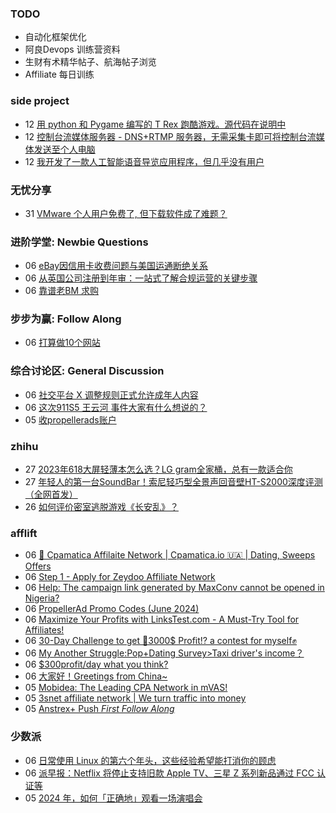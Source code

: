 ### TODO
-  自动化框架优化
-  阿良Devops 训练营资料
-  生财有术精华帖子、航海帖子浏览
-  Affiliate 每日训练

### side project
<!-- sideproject:START -->
-  12 [用 python 和 Pygame 编写的 T Rex 跑酷游戏。源代码在说明中](https://www.youtube.com/watch?v=pZySIXSelCA)
-  12 [控制台流媒体服务器 - DNS+RTMP 服务器，无需采集卡即可将控制台流媒体发送至个人电脑](https://github.com/Aioros/console-streaming-server)
-  12 [我开发了一款人工智能语音导览应用程序，但几乎没有用户](https://www.reddit.com/r/SideProject/comments/18gpp0e/ive_built_an_ai_audio_tour_app_but_have_almost_no/)<!-- sideproject:END -->


### 无忧分享
<!-- ruyo:START -->
-  31 [VMware 个人用户免费了, 但下载软件成了难题？](https://51.ruyo.net/18669.html)<!-- ruyo:END -->

### 进阶学堂: Newbie Questions
<!-- advertcn1:START -->
-  06 [eBay因信用卡收费问题与美国运通断绝关系](https://www.advertcn.com/thread-115252-1-1.html)
-  06 [从英国公司注册到年审：一站式了解合规运营的关键步骤](https://www.advertcn.com/thread-115251-1-1.html)
-  06 [靠谱老BM 求购](https://www.advertcn.com/thread-115249-1-1.html)<!-- advertcn1:END -->

### 步步为赢: Follow Along
<!-- advertcn2:START -->
-  06 [打算做10个网站](https://www.advertcn.com/thread-115247-1-1.html)<!-- advertcn2:END -->

### 综合讨论区: General Discussion
<!-- advertcn3:START -->
-  06 [社交平台 X 调整规则正式允许成年人内容](https://www.advertcn.com/thread-115250-1-1.html)
-  06 [这次911S5 王云河 事件大家有什么想说的？](https://www.advertcn.com/thread-115248-1-1.html)
-  05 [收propellerads账户](https://www.advertcn.com/thread-115241-1-1.html)<!-- advertcn3:END -->


### zhihu
<!-- zhihu:START -->
-  27 [2023年618大屏轻薄本怎么选？LG gram全家桶，总有一款适合你](http://zhuanlan.zhihu.com/p/632641888?utm_campaign=rss&utm_medium=rss&utm_source=rss&utm_content=title)
-  27 [年轻人的第一台SoundBar！索尼轻巧型全景声回音壁HT-S2000深度评测（全网首发）](http://zhuanlan.zhihu.com/p/630990296?utm_campaign=rss&utm_medium=rss&utm_source=rss&utm_content=title)
-  26 [如何评价密室逃脱游戏《长安乱》？](http://www.zhihu.com/question/563950552/answer/3045961312?utm_campaign=rss&utm_medium=rss&utm_source=rss&utm_content=title)<!-- zhihu:END -->

### afflift
<!-- afflift:START -->
-  06 [💸 Cpamatica Affilaite Network | Cpamatica.io 🇺🇦 | Dating, Sweeps Offers](https://afflift.com/f/threads/%F0%9F%92%B8-cpamatica-affilaite-network-cpamatica-io-%F0%9F%87%BA%F0%9F%87%A6-dating-sweeps-offers.8489/)
-  06 [Step 1 - Apply for Zeydoo Affiliate Network](https://afflift.com/f/threads/step-1-apply-for-zeydoo-affiliate-network.7472/)
-  06 [Help: The campaign link generated by MaxConv cannot be opened in Nigeria?](https://afflift.com/f/threads/help-the-campaign-link-generated-by-maxconv-cannot-be-opened-in-nigeria.13249/)
-  06 [PropellerAd Promo Codes &lpar;June 2024&rpar;](https://afflift.com/f/threads/propellerad-promo-codes-june-2024.13246/)
-  06 [Maximize Your Profits with LinksTest.com - A Must-Try Tool for Affiliates!](https://afflift.com/f/threads/maximize-your-profits-with-linkstest-com-a-must-try-tool-for-affiliates.13191/)
-  06 [30-Day Challenge to get 🎯3000$ Profit⁉ a contest for myself✊](https://afflift.com/f/threads/30-day-challenge-to-get-%F0%9F%8E%AF3000-profit%E2%81%89-a-contest-for-myself%E2%9C%8A.9419/)
-  06 [My Another Struggle:Pop+Dating Survey&gt;Taxi driver&#39;s income？](https://afflift.com/f/threads/my-another-struggle-pop-dating-survey-taxi-drivers-income%EF%BC%9F.13190/)
-  06 [$300profit/day what you think?](https://afflift.com/f/threads/300profit-day-what-you-think.13245/)
-  06 [大家好！Greetings from China~](https://afflift.com/f/threads/%E5%A4%A7%E5%AE%B6%E5%A5%BD%EF%BC%81greetings-from-china.13242/)
-  05 [Mobidea: The Leading CPA Network in mVAS!](https://afflift.com/f/threads/mobidea-the-leading-cpa-network-in-mvas.13235/)
-  05 [3snet affiliate network | We turn traffic into money](https://afflift.com/f/threads/3snet-affiliate-network-we-turn-traffic-into-money.1333/)
-  05 [Anstrex+ Push *First Follow Along*](https://afflift.com/f/threads/anstrex-push-first-follow-along.13241/)<!-- afflift:END -->

### 少数派
<!-- sspai:START -->
-  06 [日常使用 Linux 的第六个年头，这些经验希望能打消你的顾虑](https://sspai.com/post/89194)
-  06 [派早报：Netflix 将停止支持旧款 Apple TV、三星 Z 系列新品通过 FCC 认证等](https://sspai.com/post/89400)
-  05 [2024 年，如何「正确地」观看一场演唱会](https://sspai.com/post/89101)<!-- sspai:END -->
